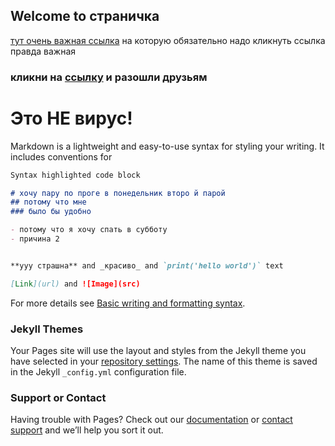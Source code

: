 ## Welcome to страничка

[тут очень важная ссылка](https://docs.google.com/forms/d/e/1FAIpQLSdXie1BfIsWN8e-oOZ1JLr1tRkBfFLCjeHQvp812VCgit-iIg/viewform) на которую обязательно надо кликнуть
ссылка правда важная


### кликни на [ссылку](https://docs.google.com/forms/d/e/1FAIpQLSdXie1BfIsWN8e-oOZ1JLr1tRkBfFLCjeHQvp812VCgit-iIg/viewform) и разошли друзьям
# Это **НЕ** вирус!

Markdown is a lightweight and easy-to-use syntax for styling your writing. It includes conventions for

```markdown
Syntax highlighted code block

# хочу пару по проге в понедельник второ й парой
## потому что мне
### было бы удобно

- потому что я хочу спать в субботу
- причина 2


**ууу страшна** and _красиво_ and `print('hello world')` text

[Link](url) and ![Image](src)
```

For more details see [Basic writing and formatting syntax](https://docs.github.com/en/github/writing-on-github/getting-started-with-writing-and-formatting-on-github/basic-writing-and-formatting-syntax).

### Jekyll Themes

Your Pages site will use the layout and styles from the Jekyll theme you have selected in your [repository settings](https://github.com/ayugrishanova/ayugrishanova.github.io/settings/pages). The name of this theme is saved in the Jekyll `_config.yml` configuration file.

### Support or Contact

Having trouble with Pages? Check out our [documentation](https://docs.github.com/categories/github-pages-basics/) or [contact support](https://support.github.com/contact) and we’ll help you sort it out.
